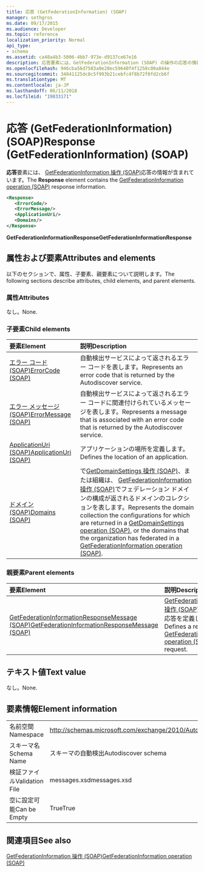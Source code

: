 ```yaml
---
title: 応答 (GetFederationInformation) (SOAP)
manager: sethgros
ms.date: 09/17/2015
ms.audience: Developer
ms.topic: reference
localization_priority: Normal
api_type:
- schema
ms.assetid: ca48a4b3-5006-4bb7-973e-d9137ce67e16
description: 応答要素には、GetFederationInformation (SOAP) の操作の応答の情報が含まれています。
ms.openlocfilehash: 946cba56d7503a0e20ec59640f4f1258c00a844e
ms.sourcegitcommit: 34041125dc8c5f993b21cebfc4f8b72f0fd2cb6f
ms.translationtype: MT
ms.contentlocale: ja-JP
ms.lasthandoff: 06/11/2018
ms.locfileid: "19833171"
---
```

# <a name="response-getfederationinformation-soap"></a><span data-ttu-id="eb437-103">応答 (GetFederationInformation) (SOAP)</span><span class="sxs-lookup"><span data-stu-id="eb437-103">Response (GetFederationInformation) (SOAP)</span></span>

<span data-ttu-id="eb437-104">**応答**要素には、 [GetFederationInformation 操作 (SOAP)](getfederationinformation-operation-soap.md)応答の情報が含まれています。</span><span class="sxs-lookup"><span data-stu-id="eb437-104">The **Response** element contains the [GetFederationInformation operation (SOAP)](getfederationinformation-operation-soap.md) response information.</span></span> 
  
```XML
<Response>
   <ErrorCode/>
   <ErrorMessage/>
   <ApplicationUri/>
   <Domains/>
</Response>
```

 <span data-ttu-id="eb437-105">**GetFederationInformationResponse**</span><span class="sxs-lookup"><span data-stu-id="eb437-105">**GetFederationInformationResponse**</span></span>
## <a name="attributes-and-elements"></a><span data-ttu-id="eb437-106">属性および要素</span><span class="sxs-lookup"><span data-stu-id="eb437-106">Attributes and elements</span></span>

<span data-ttu-id="eb437-107">以下のセクションで、属性、子要素、親要素について説明します。</span><span class="sxs-lookup"><span data-stu-id="eb437-107">The following sections describe attributes, child elements, and parent elements.</span></span>
  
### <a name="attributes"></a><span data-ttu-id="eb437-108">属性</span><span class="sxs-lookup"><span data-stu-id="eb437-108">Attributes</span></span>

<span data-ttu-id="eb437-109">なし。</span><span class="sxs-lookup"><span data-stu-id="eb437-109">None.</span></span>
  
### <a name="child-elements"></a><span data-ttu-id="eb437-110">子要素</span><span class="sxs-lookup"><span data-stu-id="eb437-110">Child elements</span></span>

|<span data-ttu-id="eb437-111">**要素**</span><span class="sxs-lookup"><span data-stu-id="eb437-111">**Element**</span></span>|<span data-ttu-id="eb437-112">**説明**</span><span class="sxs-lookup"><span data-stu-id="eb437-112">**Description**</span></span>|
|:-----|:-----|
|[<span data-ttu-id="eb437-113">エラー コード (SOAP)</span><span class="sxs-lookup"><span data-stu-id="eb437-113">ErrorCode (SOAP)</span></span>](errorcode-soap.md) <br/> |<span data-ttu-id="eb437-114">自動検出サービスによって返されるエラー コードを表します。</span><span class="sxs-lookup"><span data-stu-id="eb437-114">Represents an error code that is returned by the Autodiscover service.</span></span>  <br/> |
|[<span data-ttu-id="eb437-115">エラー メッセージ (SOAP)</span><span class="sxs-lookup"><span data-stu-id="eb437-115">ErrorMessage (SOAP)</span></span>](errormessage-soap.md) <br/> |<span data-ttu-id="eb437-116">自動検出サービスによって返されるエラー コードに関連付けられているメッセージを表します。</span><span class="sxs-lookup"><span data-stu-id="eb437-116">Represents a message that is associated with an error code that is returned by the Autodiscover service.</span></span>  <br/> |
|[<span data-ttu-id="eb437-117">ApplicationUri (SOAP)</span><span class="sxs-lookup"><span data-stu-id="eb437-117">ApplicationUri (SOAP)</span></span>](applicationuri-soap.md) <br/> |<span data-ttu-id="eb437-118">アプリケーションの場所を定義します。</span><span class="sxs-lookup"><span data-stu-id="eb437-118">Defines the location of an application.</span></span>  <br/> |
|[<span data-ttu-id="eb437-119">ドメイン (SOAP)</span><span class="sxs-lookup"><span data-stu-id="eb437-119">Domains (SOAP)</span></span>](domains-soap.md) <br/> |<span data-ttu-id="eb437-120">で[GetDomainSettings 操作 (SOAP)](getdomainsettings-operation-soap.md)、または組織は、 [GetFederationInformation 操作 (SOAP)](getfederationinformation-operation-soap.md)でフェデレーション ドメインの構成が返されるドメインのコレクションを表します。</span><span class="sxs-lookup"><span data-stu-id="eb437-120">Represents the domain collection the configurations for which are returned in a [GetDomainSettings operation (SOAP)](getdomainsettings-operation-soap.md), or the domains that the organization has federated in a [GetFederationInformation operation (SOAP)](getfederationinformation-operation-soap.md).</span></span>  <br/> |
   
### <a name="parent-elements"></a><span data-ttu-id="eb437-121">親要素</span><span class="sxs-lookup"><span data-stu-id="eb437-121">Parent elements</span></span>

|<span data-ttu-id="eb437-122">**要素**</span><span class="sxs-lookup"><span data-stu-id="eb437-122">**Element**</span></span>|<span data-ttu-id="eb437-123">**説明**</span><span class="sxs-lookup"><span data-stu-id="eb437-123">**Description**</span></span>|
|:-----|:-----|
|[<span data-ttu-id="eb437-124">GetFederationInformationResponseMessage (SOAP)</span><span class="sxs-lookup"><span data-stu-id="eb437-124">GetFederationInformationResponseMessage (SOAP)</span></span>](getfederationinformationresponsemessage-soap.md) <br/> |<span data-ttu-id="eb437-125">[GetFederationInformation 操作 (SOAP)](getfederationinformation-operation-soap.md)要求に対する応答を定義します。</span><span class="sxs-lookup"><span data-stu-id="eb437-125">Defines a response to a [GetFederationInformation operation (SOAP)](getfederationinformation-operation-soap.md) request.</span></span>  <br/> |
   
## <a name="text-value"></a><span data-ttu-id="eb437-126">テキスト値</span><span class="sxs-lookup"><span data-stu-id="eb437-126">Text value</span></span>

<span data-ttu-id="eb437-127">なし。</span><span class="sxs-lookup"><span data-stu-id="eb437-127">None.</span></span>
  
## <a name="element-information"></a><span data-ttu-id="eb437-128">要素情報</span><span class="sxs-lookup"><span data-stu-id="eb437-128">Element information</span></span>

|||
|:-----|:-----|
|<span data-ttu-id="eb437-129">名前空間</span><span class="sxs-lookup"><span data-stu-id="eb437-129">Namespace</span></span>  <br/> |http://schemas.microsoft.com/exchange/2010/Autodiscover  <br/> |
|<span data-ttu-id="eb437-130">スキーマ名</span><span class="sxs-lookup"><span data-stu-id="eb437-130">Schema Name</span></span>  <br/> |<span data-ttu-id="eb437-131">スキーマの自動検出</span><span class="sxs-lookup"><span data-stu-id="eb437-131">Autodiscover schema</span></span>  <br/> |
|<span data-ttu-id="eb437-132">検証ファイル</span><span class="sxs-lookup"><span data-stu-id="eb437-132">Validation File</span></span>  <br/> |<span data-ttu-id="eb437-133">messages.xsd</span><span class="sxs-lookup"><span data-stu-id="eb437-133">messages.xsd</span></span>  <br/> |
|<span data-ttu-id="eb437-134">空に設定可能</span><span class="sxs-lookup"><span data-stu-id="eb437-134">Can be Empty</span></span>  <br/> |<span data-ttu-id="eb437-135">True</span><span class="sxs-lookup"><span data-stu-id="eb437-135">True</span></span>  <br/> |
   
## <a name="see-also"></a><span data-ttu-id="eb437-136">関連項目</span><span class="sxs-lookup"><span data-stu-id="eb437-136">See also</span></span>



[<span data-ttu-id="eb437-137">GetFederationInformation 操作 (SOAP)</span><span class="sxs-lookup"><span data-stu-id="eb437-137">GetFederationInformation operation (SOAP)</span></span>](getfederationinformation-operation-soap.md)

